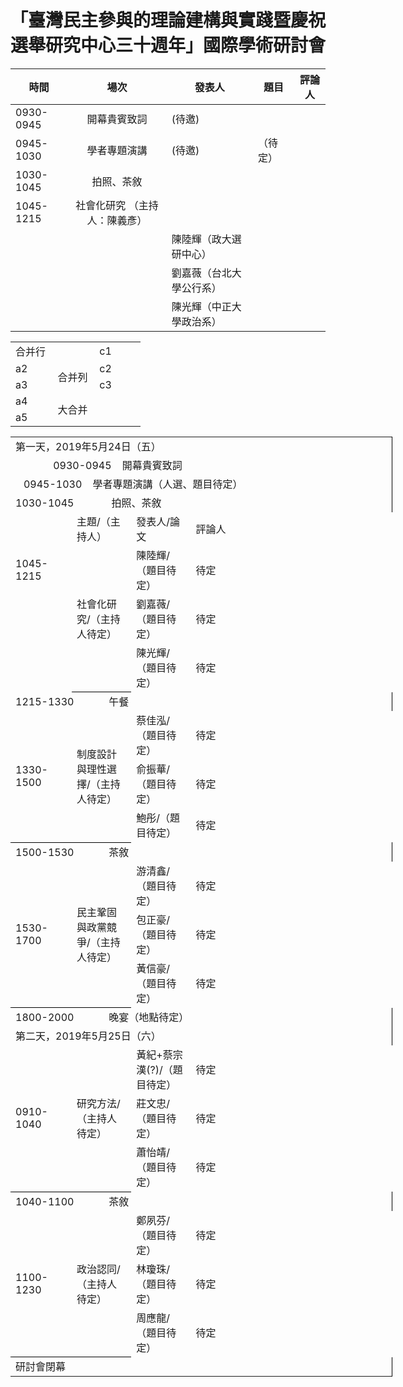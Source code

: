 # 「臺灣民主參與的理論建構與實踐暨慶祝選舉研究中心三十週年」國際學術研討會



| 時間         | 場次    | 發表人 | 題目 |評論人   
| ----------- | :-----:| -------- | --- | -------    
|0930-0945   |  開幕貴賓致詞 | (待邀)
|0945-1030   |  學者專題演講 | (待邀) | （待定）   
|1030-1045   |  拍照、茶敘   
|1045-1215   | 社會化研究 （主持人：陳義彥）
|  |  | 陳陸輝（政大選研中心）|  |  
|  |  | 劉嘉薇（台北大學公行系）|  |  
|  |  | 陳光輝（中正大學政治系）|  |  


<table border=0 cellpadding=0 cellspacing=0 width=207 style='border-collapse:
 collapse;table-layout:fixed;width:156pt'>
 <col width=69 span=3 style='width:52pt'>
 <tr height=19 style='height:14.0pt'>
  <td colspan=2 height=19 class=xl636101 width=138 style='height:14.0pt;
  width:104pt'>合并行</td>
  <td class=xl156101 width=69 style='width:52pt'>c1</td>
 </tr>
 <tr height=19 style='height:14.0pt'>
  <td height=19 class=xl156101 style='height:14.0pt'>a2</td>
  <td rowspan=2 class=xl636101>合并列</td>
  <td class=xl156101>c2</td>
 </tr>
 <tr height=19 style='height:14.0pt'>
  <td height=19 class=xl156101 style='height:14.0pt'>a3</td>
  <td class=xl156101>c3</td>
 </tr>
 <tr height=19 style='height:14.0pt'>
  <td height=19 class=xl156101 style='height:14.0pt'>a4</td>
  <td colspan=2 rowspan=2 class=xl636101>大合并</td>
 </tr>
 <tr height=19 style='height:14.0pt'>
  <td height=19 class=xl156101 style='height:14.0pt'>a5</td>
 </tr>
 <![if supportMisalignedColumns]>
 <tr height=0 style='display:none'>
  <td width=69 style='width:52pt'></td>
  <td width=69 style='width:52pt'></td>
  <td width=69 style='width:52pt'></td>
 </tr>
 <![endif]>
</table>


<table border=0 cellpadding=0 cellspacing=0 width=458 style='border-collapse:
 collapse;table-layout:fixed;width:458pt'>
 <col width=65 span=3 style='width:65pt'>
 <col width=263 style='mso-width-source:userset;mso-width-alt:11221;width:263pt'>
 <tr height=16 style='mso-height-source:userset;height:16.0pt'>
  <td colspan=4 height=16 class=xl70 width=458 style='border-right:1.0pt solid black;
  height:16.0pt;width:458pt'>第一天，<font class="font6">2019</font><font
  class="font5">年</font><font class="font6">5</font><font class="font5">月</font><font
  class="font6">24</font><font class="font5">日（五）</font></td>
 </tr>
 <tr height=17 style='height:17.0pt'>
  <td colspan=4 height=17 class=xl80 width=458 style='border-right:1.0pt solid black;
  height:17.0pt;width:458pt'><span lang=EN-US><span
  style='mso-spacerun:yes'>&nbsp;&nbsp;&nbsp;&nbsp;&nbsp;&nbsp;&nbsp;&nbsp;&nbsp;&nbsp;&nbsp;&nbsp;&nbsp;
  </span>0930-0945<span style='mso-spacerun:yes'>&nbsp;&nbsp;&nbsp; </span><font
  class="font5">開幕貴賓致詞</font></span></td>
 </tr>
 <tr height=17 style='height:17.0pt'>
  <td colspan=4 height=17 class=xl77 width=458 style='border-right:1.0pt solid black;
  height:17.0pt;width:458pt'><span lang=EN-US><span
  style='mso-spacerun:yes'>&nbsp;&nbsp; </span>0945-1030<span
  style='mso-spacerun:yes'>&nbsp;&nbsp;&nbsp; </span><font class="font5">學者專題演講（人選、題目待定）</font></span></td>
 </tr>
 <tr height=17 style='height:17.0pt'>
  <td colspan=4 height=17 class=xl77 width=458 style='border-right:1.0pt solid black;
  height:17.0pt;width:458pt'><span lang=EN-US>1030-1045<span
  style='mso-spacerun:yes'>&nbsp;&nbsp;&nbsp;&nbsp;&nbsp;&nbsp;&nbsp;&nbsp;&nbsp;&nbsp;&nbsp;&nbsp;&nbsp;
  </span><font class="font5">拍照、茶敘</font></span></td>
 </tr>
 <tr height=32 style='height:32.0pt'>
  <td height=32 class=xl65 width=65 style='height:32.0pt;width:65pt'><span
  lang=EN-US>　</span></td>
  <td class=xl66 width=65 style='width:65pt'>主題<font class="font6">/</font><font
  class="font5">（主持人）</font></td>
  <td class=xl66 width=65 style='width:65pt'>發表人<font class="font6">/</font><font
  class="font5">論文</font></td>
  <td class=xl66 width=263 style='width:263pt'>評論人</td>
 </tr>
 <tr height=46 style='height:46.0pt'>
  <td height=46 class=xl67 width=65 style='height:46.0pt;width:65pt'><span
  lang=EN-US>1045-1215</span></td>
  <td rowspan=3 class=xl73 width=65 style='border-bottom:1.0pt solid black;
  border-top:none;width:65pt'>社會化研究<font class="font6">/</font><font
  class="font5">（主持人待定）</font></td>
  <td class=xl69 width=65 style='width:65pt'>陳陸輝<font class="font6">/</font><font
  class="font5">（題目待定）</font></td>
  <td class=xl69 width=263 style='width:263pt'>待定</td>
 </tr>
 <tr height=46 style='height:46.0pt'>
  <td height=46 class=xl67 width=65 style='height:46.0pt;width:65pt'>　</td>
  <td class=xl69 width=65 style='width:65pt'>劉嘉薇<font class="font6">/</font><font
  class="font5">（題目待定）</font></td>
  <td class=xl69 width=263 style='width:263pt'>待定</td>
 </tr>
 <tr height=47 style='height:47.0pt'>
  <td height=47 class=xl68 width=65 style='height:47.0pt;width:65pt'>　</td>
  <td class=xl66 width=65 style='width:65pt'>陳光輝<font class="font6">/</font><font
  class="font5">（題目待定）</font></td>
  <td class=xl66 width=263 style='width:263pt'>待定</td>
 </tr>
 <tr height=17 style='height:17.0pt'>
  <td colspan=4 height=17 class=xl77 width=458 style='border-right:1.0pt solid black;
  height:17.0pt;width:458pt'><span lang=EN-US>1215-1330<span
  style='mso-spacerun:yes'>&nbsp;&nbsp;&nbsp;&nbsp;&nbsp;&nbsp;&nbsp;&nbsp;&nbsp;&nbsp;&nbsp;&nbsp;
  </span><font class="font5">午餐</font></span></td>
 </tr>
 <tr height=46 style='height:46.0pt'>
  <td rowspan=3 height=124 class=xl76 width=65 style='border-bottom:1.0pt solid black;
  height:124.0pt;border-top:none;width:65pt'><span lang=EN-US>1330-1500</span></td>
  <td rowspan=3 class=xl73 width=65 style='border-bottom:1.0pt solid black;
  border-top:none;width:65pt'>制度設計與理性選擇<font class="font6">/</font><font
  class="font5">（主持人待定）</font></td>
  <td class=xl69 width=65 style='width:65pt'>蔡佳泓<font class="font6">/</font><font
  class="font5">（題目待定）</font></td>
  <td class=xl69 width=263 style='width:263pt'>待定</td>
 </tr>
 <tr height=46 style='height:46.0pt'>
  <td height=46 class=xl69 width=65 style='height:46.0pt;width:65pt'>俞振華<font
  class="font6">/</font><font class="font5">（題目待定）</font></td>
  <td class=xl69 width=263 style='width:263pt'>待定</td>
 </tr>
 <tr height=32 style='height:32.0pt'>
  <td height=32 class=xl66 width=65 style='height:32.0pt;width:65pt'>鮑彤<font
  class="font6">/</font><font class="font5">（題目待定）</font></td>
  <td class=xl66 width=263 style='width:263pt'>待定</td>
 </tr>
 <tr height=17 style='height:17.0pt'>
  <td colspan=4 height=17 class=xl77 width=458 style='border-right:1.0pt solid black;
  height:17.0pt;width:458pt'><span lang=EN-US>1500-1530<span
  style='mso-spacerun:yes'>&nbsp;&nbsp;&nbsp;&nbsp;&nbsp;&nbsp;&nbsp;&nbsp;&nbsp;&nbsp;&nbsp;&nbsp;
  </span><font class="font5">茶敘</font></span></td>
 </tr>
 <tr height=46 style='height:46.0pt'>
  <td rowspan=3 height=139 class=xl76 width=65 style='border-bottom:1.0pt solid black;
  height:139.0pt;border-top:none;width:65pt'><span lang=EN-US>1530-1700</span></td>
  <td rowspan=3 class=xl73 width=65 style='border-bottom:1.0pt solid black;
  border-top:none;width:65pt'>民主鞏固與政黨競爭<font class="font6">/</font><font
  class="font5">（主持人待定）</font></td>
  <td class=xl69 width=65 style='width:65pt'>游清鑫<font class="font6">/</font><font
  class="font5">（題目待定）</font></td>
  <td class=xl69 width=263 style='width:263pt'>待定</td>
 </tr>
 <tr height=46 style='height:46.0pt'>
  <td height=46 class=xl69 width=65 style='height:46.0pt;width:65pt'>包正豪<font
  class="font6">/</font><font class="font5">（題目待定）</font></td>
  <td class=xl69 width=263 style='width:263pt'>待定</td>
 </tr>
 <tr height=47 style='height:47.0pt'>
  <td height=47 class=xl66 width=65 style='height:47.0pt;width:65pt'>黃信豪<font
  class="font6">/</font><font class="font5">（題目待定）</font></td>
  <td class=xl66 width=263 style='width:263pt'>待定</td>
 </tr>
 <tr height=17 style='height:17.0pt'>
  <td colspan=4 height=17 class=xl77 width=458 style='border-right:1.0pt solid black;
  height:17.0pt;width:458pt'><span lang=EN-US>1800-2000<span
  style='mso-spacerun:yes'>&nbsp;&nbsp;&nbsp;&nbsp;&nbsp;&nbsp;&nbsp;&nbsp;&nbsp;&nbsp;&nbsp;&nbsp;
  </span><font class="font5">晚宴（地點待定）</font></span></td>
 </tr>
 <tr height=16 style='mso-height-source:userset;height:16.0pt'>
  <td colspan=4 height=16 class=xl70 width=458 style='border-right:1.0pt solid black;
  height:16.0pt;width:458pt'>第二天，<font class="font6">2019</font><font
  class="font5">年</font><font class="font6">5</font><font class="font5">月</font><font
  class="font6">25</font><font class="font5">日（六）</font></td>
 </tr>
 <tr height=47 style='height:47.0pt'>
  <td rowspan=3 height=140 class=xl76 width=65 style='border-bottom:1.0pt solid black;
  height:140.0pt;border-top:none;width:65pt'><span lang=EN-US>0910-1040</span></td>
  <td rowspan=3 class=xl73 width=65 style='border-bottom:1.0pt solid black;
  border-top:none;width:65pt'>研究方法<font class="font6">/</font><font
  class="font5">（主持人待定）</font></td>
  <td class=xl69 width=65 style='width:65pt'>黃紀<font class="font6">+</font><font
  class="font5">蔡宗漢</font><font class="font6">(?)/</font><font class="font5">（題目待定）</font></td>
  <td class=xl69 width=263 style='width:263pt'>待定</td>
 </tr>
 <tr height=46 style='height:46.0pt'>
  <td height=46 class=xl69 width=65 style='height:46.0pt;width:65pt'>莊文忠<font
  class="font6">/</font><font class="font5">（題目待定）</font></td>
  <td class=xl69 width=263 style='width:263pt'>待定</td>
 </tr>
 <tr height=47 style='height:47.0pt'>
  <td height=47 class=xl66 width=65 style='height:47.0pt;width:65pt'>蕭怡靖<font
  class="font6">/</font><font class="font5">（題目待定）</font></td>
  <td class=xl66 width=263 style='width:263pt'>待定</td>
 </tr>
 <tr height=17 style='height:17.0pt'>
  <td colspan=4 height=17 class=xl77 width=458 style='border-right:1.0pt solid black;
  height:17.0pt;width:458pt'><span lang=EN-US>1040-1100<span
  style='mso-spacerun:yes'>&nbsp;&nbsp;&nbsp;&nbsp;&nbsp;&nbsp;&nbsp;&nbsp;&nbsp;&nbsp;&nbsp;&nbsp;
  </span><font class="font5">茶敘</font></span></td>
 </tr>
 <tr height=46 style='height:46.0pt'>
  <td rowspan=3 height=139 class=xl76 width=65 style='border-bottom:1.0pt solid black;
  height:139.0pt;border-top:none;width:65pt'><span lang=EN-US>1100-1230</span></td>
  <td rowspan=3 class=xl73 width=65 style='border-bottom:1.0pt solid black;
  border-top:none;width:65pt'>政治認同<font class="font6">/</font><font
  class="font5">（主持人待定）</font></td>
  <td class=xl69 width=65 style='width:65pt'>鄭夙芬<font class="font6">/</font><font
  class="font5">（題目待定）</font></td>
  <td class=xl69 width=263 style='width:263pt'>待定</td>
 </tr>
 <tr height=46 style='height:46.0pt'>
  <td height=46 class=xl69 width=65 style='height:46.0pt;width:65pt'>林瓊珠<font
  class="font6">/</font><font class="font5">（題目待定）</font></td>
  <td class=xl69 width=263 style='width:263pt'>待定</td>
 </tr>
 <tr height=47 style='height:47.0pt'>
  <td height=47 class=xl66 width=65 style='height:47.0pt;width:65pt'>周應龍<font
  class="font6">/</font><font class="font5">（題目待定）</font></td>
  <td class=xl66 width=263 style='width:263pt'>待定</td>
 </tr>
 <tr height=16 style='height:16.0pt'>
  <td colspan=4 height=16 class=xl70 width=458 style='border-right:1.0pt solid black;
  height:16.0pt;width:458pt'>研討會閉幕</td>
 </tr>
</table>
